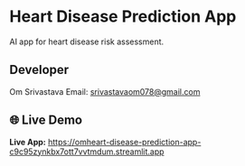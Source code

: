 # Heart Disease Prediction App

AI app for heart disease risk assessment.

## Developer
Om Srivastava
Email: srivastavaom078@gmail.com
## 🌐 Live Demo
**Live App:** 
https://omheart-disease-prediction-app-c9c95zynkbx7ott7vvtmdum.streamlit.app
